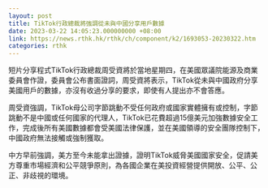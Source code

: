 ```yaml
---
layout: post
title: TikTok行政總裁將強調從未與中國分享用戶數據
date: 2023-03-22 14:05:23.000000000 +08:00
link: https://news.rthk.hk/rthk/ch/component/k2/1693053-20230322.htm
categories: rthk
---
```


短片分享程式TikTok行政總裁周受資將於當地星期四，在美國眾議院能源及商業委員會作證，委員會公布書面證詞，周受資將表示，TikTok從未與中國政府分享美國用戶的數據，亦沒有收過分享的要求，即使有人提出亦不會答應。

周受資強調，TikTok母公司字節跳動不受任何政府或國家實體擁有或控制，字節跳動不是中國或任何國家的代理人，TikTok已花費超過15億美元加強數據安全工作，完成後所有美國數據都會受美國法律保護，並在美國領導的安全團隊控制下，中國政府無法接觸或強制獲取。

中方早前強調，美方至今未能拿出證據，證明TikTok威脅美國國家安全，促請美方尊重市場經濟和公平競爭原則，為各國企業在美投資經營提供開放、公平、公正、非歧視的環境。
